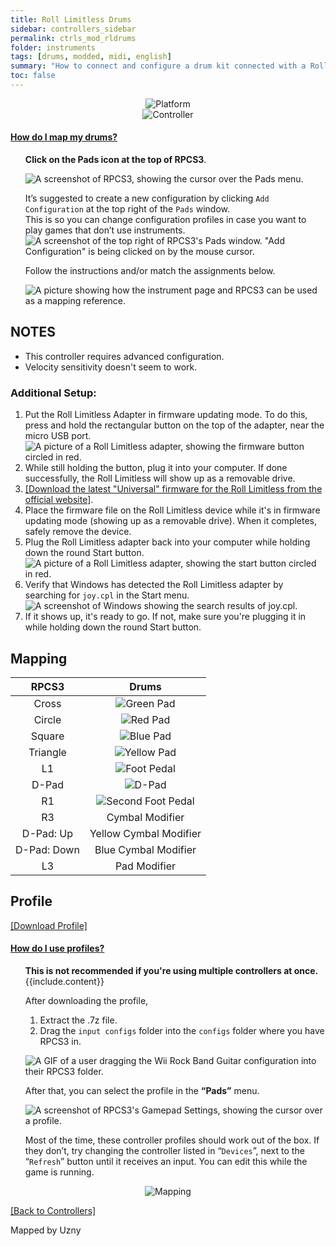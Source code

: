 ```yaml
---
title: Roll Limitless Drums
sidebar: controllers_sidebar
permalink: ctrls_mod_rldrums
folder: instruments
tags: [drums, modded, midi, english]
summary: "How to connect and configure a drum kit connected with a Roll Limitless on RPCS3."
toc: false
---
```


<div align="center"> <img src="https://carlmylo.github.io/rb3-pc/images/instruments/plat/midi.png" alt="Platform" title="Platform"></div>

<div align="center"> <img src="https://carlmylo.github.io/rb3-pc/images/instruments/cont/rolllimitlesscontroller.png" alt="Controller" title="Controller"></div>

<!-- Map Start -->
<div class="panel-group" id="accordion">
                    <div class="panel panel-default">
                        <div class="panel-heading">
                            <h4 class="panel-title">
                                <a class="noCrossRef accordion-toggle" data-toggle="collapse" data-parent="#accordion" href="#how-to-map-pads">How do I map my drums?</a>
                            </h4>
                        </div>
                        <div id="how-to-map-pads" class="panel-collapse collapse noCrossRef">
                            <div class="panel-body">
<ul>
<p><strong>Click on the Pads icon at the top of RPCS3</strong>.</p>
<p><img src="https://carlmylo.github.io/rb3-pc/images/instruments/rpcs3pad.png" alt="A screenshot of RPCS3, showing the cursor over the Pads menu." title="Pads"></p>
<p>It’s suggested to create a new configuration by clicking <code>Add Configuration</code> at the top right of the <code>Pads</code> window.<br>
This is so you can change configuration profiles in case you want to play games that don’t use instruments.<br>
<img src="https://carlmylo.github.io/rb3-pc/images/instruments/rpcs3padprofadd.png" alt="A screenshot of the top right of RPCS3's Pads window. &quot;Add Configuration&quot; is being clicked on by the mouse cursor." title="Add Configuration"></p>
<p>Follow the instructions and/or match the assignments below.</p>
<p><img src="https://carlmylo.github.io/rb3-pc/images/instruments/padlegend.png" alt="A picture showing how the instrument page and RPCS3 can be used as a mapping reference." title="Mapping the Rock Band Hofner"></p>
</ul>
                            </div>
                        </div>
                    </div>
</div>
<!-- Map End -->

## NOTES

* This controller requires advanced configuration.
* Velocity sensitivity doesn't seem to work.

### Additional Setup:
1. Put the Roll Limitless Adapter in firmware updating mode. To do this, press and hold the rectangular button on the top of the adapter, near the micro USB port.  
![A picture of a Roll Limitless adapter, showing the firmware button circled in red.](https://carlmylo.github.io/rb3-pc/images/instruments/xtra/rolllimitless/fwbutton.png "Roll Limitless Firmware button")
2. While still holding the button, plug it into your computer. If done successfully, the Roll Limitless will show up as a removable drive.
3. [[Download the latest "Universal" firmware for the Roll Limitless from the official website]](https://rolllimitless.com/firmwares/).
4. Place the firmware file on the Roll Limitless device while it's in firmware updating mode (showing up as a removable drive). When it completes, safely remove the device.
5. Plug the Roll Limitless adapter back into your computer while holding down the round Start button.  
![A picture of a Roll Limitless adapter, showing the start button circled in red.](https://carlmylo.github.io/rb3-pc/images/instruments/xtra/rolllimitless/startbutton.png "Roll Limitless Start button")
6. Verify that Windows has detected the Roll Limitless adapter by searching for `joy.cpl` in the Start menu.  
![A screenshot of Windows showing the search results of joy.cpl.](https://carlmylo.github.io/rb3-pc/images/instruments/xtra/gen/joycpl.png "Set up USB game controllers")
7. If it shows up, it's ready to go. If not, make sure you're plugging it in while holding down the round Start button.

## Mapping

| **RPCS3** | **Drums** |
|:---------:|:---------:|
| Cross | ![Green Pad](https://carlmylo.github.io/rb3-pc/images/btns/drms/rb/gp.png "Green Pad") |
| Circle | ![Red Pad](https://carlmylo.github.io/rb3-pc/images/btns/drms/rb/rp.png "Red Pad") |
| Square | ![Blue Pad](https://carlmylo.github.io/rb3-pc/images/btns/drms/rb/bp.png "Blue Pad") |
| Triangle | ![Yellow Pad](https://carlmylo.github.io/rb3-pc/images/btns/drms/rb/yp.png "Yellow Pad") |
| L1 | ![Foot Pedal](https://carlmylo.github.io/rb3-pc/images/btns/drms/rb/kp.png "Foot Pedal") |
| D-Pad | ![D-Pad](https://carlmylo.github.io/rb3-pc/images/btns/ctrls/xbox/dp.png "D-Pad") |
| R1 | ![Second Foot Pedal](https://carlmylo.github.io/rb3-pc/images/btns/drms/rb/kp.png "Second Foot Pedal") |
| R3 | Cymbal Modifier |
| D-Pad: Up | Yellow Cymbal Modifier |
| D-Pad: Down | Blue Cymbal Modifier |
| L3 | Pad Modifier |

## Profile

[[Download Profile]](https://github.com/hmxmilohax/rb3-pc/raw/refs/heads/main/downloads/instrument-repo/Roll%20Limitless%20Drums.7z)

<!-- Profile Start -->
<div class="panel-group" id="accordion">
                    <div class="panel panel-default">
                        <div class="panel-heading">
                            <h4 class="panel-title">
                                <a class="noCrossRef accordion-toggle" data-toggle="collapse" data-parent="#accordion" href="#how-to-use-profiles">How do I use profiles?</a>
                            </h4>
                        </div>
                        <div id="how-to-use-profiles" class="panel-collapse collapse noCrossRef">
                            <div class="panel-body">
<ul>
<div class="alert alert-info"><i class="fa fa-info-circle"></i> <b>This is not recommended if you're using multiple controllers at once. </b> {{include.content}}</div>
<p>After downloading the profile,</p>
<ol>
<li>Extract the .7z file.</li>
<li>Drag the <code>input configs</code> folder into the <code>configs</code> folder where you have RPCS3 in.</li>
</ol>
<p><img src="https://carlmylo.github.io/rb3-pc/images/instruments/instrepoinstall.gif" alt="A GIF of a user dragging the Wii Rock Band Guitar configuration into their RPCS3 folder." title="Installing a configuration from the Instrument Repo"></p>
<p>After that, you can select the profile in the <strong>“Pads”</strong> menu.</p>
<p><img src="https://carlmylo.github.io/rb3-pc/images/instruments/rpcs3padprofile.png" alt="A screenshot of RPCS3's Gamepad Settings, showing the cursor over a profile." title="Gamepad Settings"></p>
<p>Most of the time, these controller profiles should work out of the box. If they don’t, try changing the controller listed in “<code>Devices</code>”, next to the “<code>Refresh</code>” button until it receives an input. You can edit this while the game is running.</p>
</ul>
                            </div>
                        </div>
                    </div>
</div>
<!-- Profiles End -->

<div align="center"> <img src="https://carlmylo.github.io/rb3-pc/images/instruments/maps/modrldrmsmapping.png" alt="Mapping" title="Mapping"></div>

[[Back to Controllers]](https://carlmylo.github.io/rb3-pc/ctrls#instrument-list)

Mapped by Uzny